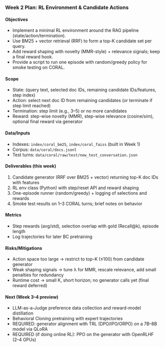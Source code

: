 ### Week 2 Plan: RL Environment & Candidate Actions

#### Objectives
- Implement a minimal RL environment around the RAG pipeline (state/action/termination).
- Use BM25 + vector retrieval (RRF) to form a top-K candidate set per query.
- Add reward shaping with novelty (MMR-style) + relevance signals; keep a final reward hook.
- Provide a script to run one episode with random/greedy policy for smoke testing on CORAL.

#### Scope
- State: (query text, selected doc IDs, remaining candidate IDs/features, step index)
- Action: select next doc ID from remaining candidates (or terminate if step limit reached)
- Termination: step limit (e.g., 3–5) or no more candidates
- Reward: step-wise novelty (MMR), step-wise relevance (cosine/sim), optional final reward via generator

#### Data/Inputs
- Indexes: `index/coral_bm25`, `index/coral_faiss` (built in Week 1)
- Corpus: `data/coral/docs.jsonl`
- Test turns: `data/coral/raw/test/new_test_conversation.json`

#### Deliverables (this week)
1) Candidate generator (RRF over BM25 + vector) returning top-K doc IDs with features
2) RL env class (Python) with step/reset API and reward shaping
3) One-episode runner (random/greedy) + logging of selections and rewards
4) Smoke test results on 1–3 CORAL turns; brief notes on behavior

#### Metrics
- Step rewards (avg/std), selection overlap with gold (Recall@k), episode length
- Log trajectories for later BC pretraining

#### Risks/Mitigations
- Action space too large → restrict to top-K (≤100) from candidate generator
- Weak shaping signals → tune λ for MMR, rescale relevance, add small penalties for redundancy
- Runtime cost → small K, short horizon; no generator calls yet (final reward deferred)

#### Next (Week 3–4 preview)
- LLM-as-a-Judge preference data collection and reward-model distillation
- Behavioral Cloning pretraining with expert trajectories
- REQUIRED: generator alignment with TRL (DPO/IPO/ORPO) on a 7B–8B model via QLoRA
- REQUIRED (if doing online RL): PPO on the generator with OpenRLHF (2–4 GPUs)

